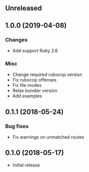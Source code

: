 ## Unreleased


## 1.0.0 (2019-04-08)

### Changes

* Add support Ruby 2.6

### Misc

* Change required rubocop version
* Fix rubocop offenses
* Fix file modes
* Relax bundler version
* Add examples


## 0.1.1 (2018-05-24)

### Bug fixes

* Fix warnings on unmatched routes


## 0.1.0 (2018-05-17)

* Initial release

